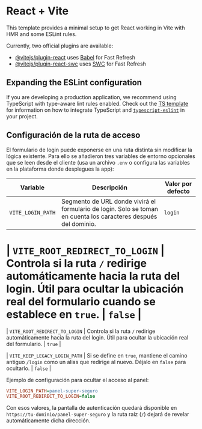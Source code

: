 # React + Vite

This template provides a minimal setup to get React working in Vite with HMR and some ESLint rules.

Currently, two official plugins are available:

- [@vitejs/plugin-react](https://github.com/vitejs/vite-plugin-react/blob/main/packages/plugin-react) uses [Babel](https://babeljs.io/) for Fast Refresh
- [@vitejs/plugin-react-swc](https://github.com/vitejs/vite-plugin-react/blob/main/packages/plugin-react-swc) uses [SWC](https://swc.rs/) for Fast Refresh

## Expanding the ESLint configuration

If you are developing a production application, we recommend using TypeScript with type-aware lint rules enabled. Check out the [TS template](https://github.com/vitejs/vite/tree/main/packages/create-vite/template-react-ts) for information on how to integrate TypeScript and [`typescript-eslint`](https://typescript-eslint.io) in your project.

## Configuración de la ruta de acceso

El formulario de login puede exponerse en una ruta distinta sin modificar la lógica existente. Para ello se añadieron tres variables de entorno opcionales que se leen desde el cliente (usa un archivo `.env` o configura las variables en la plataforma donde desplegues la app):

| Variable | Descripción | Valor por defecto |
| --- | --- | --- |
| `VITE_LOGIN_PATH` | Segmento de URL donde vivirá el formulario de login. Solo se toman en cuenta los caracteres después del dominio. | `login` |

| `VITE_ROOT_REDIRECT_TO_LOGIN` | Controla si la ruta `/` redirige automáticamente hacia la ruta del login. Útil para ocultar la ubicación real del formulario cuando se establece en `true`. | `false` |
=======
| `VITE_ROOT_REDIRECT_TO_LOGIN` | Controla si la ruta `/` redirige automáticamente hacia la ruta del login. Útil para ocultar la ubicación real del formulario. | `true` |

| `VITE_KEEP_LEGACY_LOGIN_PATH` | Si se define en `true`, mantiene el camino antiguo `/login` como un alias que redirige al nuevo. Déjalo en `false` para ocultarlo. | `false` |

Ejemplo de configuración para ocultar el acceso al panel:

```ini
VITE_LOGIN_PATH=panel-super-seguro
VITE_ROOT_REDIRECT_TO_LOGIN=false
```

Con esos valores, la pantalla de autenticación quedará disponible en `https://tu-dominio/panel-super-seguro` y la ruta raíz (`/`) dejará de revelar automáticamente dicha dirección.
